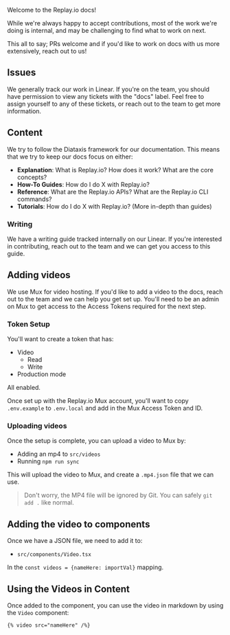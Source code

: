 Welcome to the Replay.io docs!

While we're always happy to accept contributions, most of the work we're doing is internal, and may be challenging to find what to work on next.

This all to say; PRs welcome and if you'd like to work on docs with us more extensively, reach out to us!

## Issues

We generally track our work in Linear. If you're on the team, you should have permission to view any tickets with the "docs" label. Feel free to assign yourself to any of these tickets, or reach out to the team to get more information.

## Content

We try to follow the Diataxis framework for our documentation. This means that we try to keep our docs focus on either:

- **Explanation**: What is Replay.io? How does it work? What are the core concepts?
- **How-To Guides**: How do I do X with Replay.io?
- **Reference**: What are the Replay.io APIs? What are the Replay.io CLI commands?
- **Tutorials**: How do I do X with Replay.io? (More in-depth than guides)

### Writing

We have a writing guide tracked internally on our Linear. If you're interested in contributing, reach out to the team and we can get you access to this guide.

## Adding videos

We use Mux for video hosting. If you'd like to add a video to the docs, reach out to the team and we can help you get set up. You'll need to be an admin on Mux to get access to the Access Tokens required for the next step.

### Token Setup

You'll want to create a token that has:

- Video
  - Read
  - Write
- Production mode

All enabled.

Once set up with the Replay.io Mux account, you'll want to copy `.env.example` to `.env.local` and add in the Mux Access Token and ID.

### Uploading videos

Once the setup is complete, you can upload a video to Mux by:

- Adding an mp4 to `src/videos`
- Running `npm run sync`

This will upload the video to Mux, and create a `.mp4.json` file that we can use.

> Don't worry, the MP4 file will be ignored by Git. You can safely `git add .` like normal.

## Adding the video to components

Once we have a JSON file, we need to add it to:

- `src/components/Video.tsx`

In the `const videos = {nameHere: importVal}` mapping.

## Using the Videos in Content

Once added to the component, you can use the video in markdown by using the `Video` component:

```markdown
{% video src="nameHere" /%}
```
